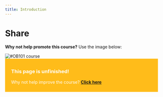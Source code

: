 ```yaml
---
title: Introduction
---
```


# Share

**Why not help promote this course?** Use the image below:

<img src="{{ site.baseurl }}/img/visual-thinkery/OB101-poster.png" alt="#OB101 course">

<div style="background:#FFBC1A; padding:10px; padding-left:20px; color:white;">
<h3>This page is unfinished!</h3>
<p>Why not help improve the course? <strong><a href="https://github.com/thinkoutloudclub/badge-course/wiki/Help-improve-the-Open-Badges-101-course">Click here</a></strong></p>
</div>
